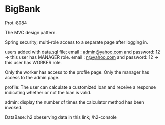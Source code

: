 # BigBank

Prot :8084

The MVC design pattern.

Spring security; 
multi-role access to a separate page after logging in.

users added with data.sql file;
email : admin@yahoo.com and password: 12 -> this user has MANAGER role.
email : n@yahoo.com and password: 12 -> this user has WORKER role.

Only the worker has access to the profile page.
Only the manager has access to the admin page.

profile: The user can calculate a customized loan and receive a response indicating whether or not the loan is valid.

admin: display the number of times the calculator method has been invoked.

DataBase: h2
obeserving data in this link;
/h2-console
